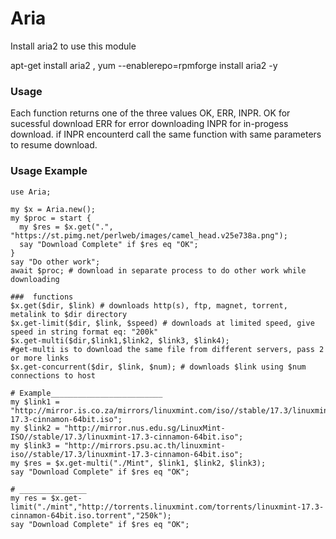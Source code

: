 # Aria
Install aria2 to use this module

apt-get install aria2 , yum --enablerepo=rpmforge install aria2 -y

### Usage
Each function returns one of the three values OK, ERR, INPR. OK for sucessful download
 ERR for error downloading INPR for in-progess download. if INPR encounterd call the
 same function with same parameters to resume download.

### Usage Example

```perl6
use Aria;

my $x = Aria.new();
my $proc = start {
  my $res = $x.get(".", "https://st.pimg.net/perlweb/images/camel_head.v25e738a.png");
  say "Download Complete" if $res eq "OK";
}
say "Do other work";
await $proc; # download in separate process to do other work while downloading

###  functions
$x.get($dir, $link) # downloads http(s), ftp, magnet, torrent, metalink to $dir directory
$x.get-limit($dir, $link, $speed) # downloads at limited speed, give speed in string format eq: "200k"
$x.get-multi($dir,$link1,$link2, $link3, $link4);
#get-multi is to download the same file from different servers, pass 2 or more links
$x.get-concurrent($dir, $link, $num); # downloads $link using $num connections to host

# Example_________________________
my $link1 = "http://mirror.is.co.za/mirrors/linuxmint.com/iso//stable/17.3/linuxmint-17.3-cinnamon-64bit.iso";
my $link2 = "http://mirror.nus.edu.sg/LinuxMint-ISO//stable/17.3/linuxmint-17.3-cinnamon-64bit.iso";
my $link3 = "http://mirrors.psu.ac.th/linuxmint-iso//stable/17.3/linuxmint-17.3-cinnamon-64bit.iso";
my $res = $x.get-multi("./Mint", $link1, $link2, $link3);
say "Download Complete" if $res eq "OK";

# _______________
my res = $x.get-limit("./mint","http://torrents.linuxmint.com/torrents/linuxmint-17.3-cinnamon-64bit.iso.torrent","250k");
say "Download Complete" if $res eq "OK";
